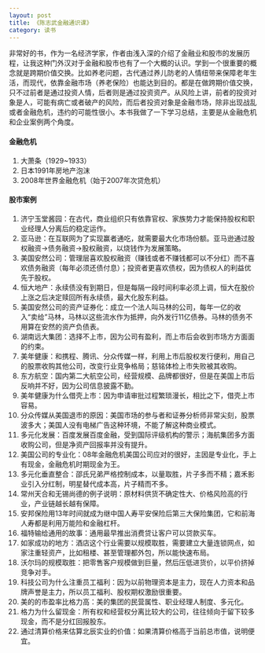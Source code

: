 ```yaml
---
layout: post
title: 《陈志武金融通识课》
category: 读书
---
```


非常好的书，作为一名经济学家，作者由浅入深的介绍了金融业和股市的发展历程，让我这种门外汉对于金融和股市也有了一个大概的认识。学到一个很重要的概念就是跨期价值交换。比如养老问题，古代通过养儿防老的人情纽带来保障老年生活，而现代，依靠金融市场（养老保险）也能达到目的。都是在做跨期价值交换，只不过前者是通过投资人情，后者则是通过投资资产。从风险上讲，前者的投资对象是人，可能有病亡或者破产的风险，而后者投资对象是金融市场，除非出现战乱或者金融危机，违约的可能性很小。本书我做了一下学习总结，主要是从金融危机和企业案例两个角度。

#### 金融危机
1. 大萧条（1929~1933）
1. 日本1991年房地产泡沫
1. 2008年世界金融危机（始于2007年次贷危机）

#### 股市案例
1. 济宁玉堂酱园：在古代，商业组织只有依靠官权、家族势力才能保持股权和职业经理人分离后的稳定运作。
1. 亚马逊：在互联网为了实现赢者通吃，就需要最大化市场份额。亚马逊通过股权融资->债务融资->股权融资，以烧钱作为发展策略。
1. 美国安然公司：管理层喜欢股权融资（赚钱或者不赚钱都可以不分红）而不喜欢债务融资（每年必须还债付息）；投资者更喜欢债权，因为债权人的利益优先于股权。
1. 恒大地产：永续债没有到期日，但是每隔一段时间利率必须上调，恒大在股价上涨之后决定赎回所有永续债，最大化股东利益。
1. 美国安然公司的资产证券化：成立一个法人叫马林的公司，每年一亿的收入“卖给”马林，马林以这些流水作为抵押，向外发行11亿债券。马林的债务不用算在安然的资产负债表。
1. 湖南远大集团：选择不上市，因为公司有盈利，而上市后会收到市场方方面面的约束。
1. 美年健康：和携程、腾讯、分众传媒一样，利用上市后股权发行便利，用自己的股票收购其他公司，改变行业竞争格局；慈铭体检上市失败被其收购。
1. 东方航空：国内第二大航空公司，经营规模、品牌都很好，但是在美国上市后反响并不好，因为公司信息披露不勤。
1. 美年健康为什么借壳上市：因为申请审批过程繁琐漫长，相比之下，借壳上市容易。
1. 分众传媒从美国退市的原因：美国市场的参与者和证券分析师非常尖刻，股票波多大；美国人没有电梯广告这种环境，不能了解这种商业模式。
1. 多元化发展：百度发展百度金融，受到国际评级机构的警示；海航集团多方面收购公司，但是净资产回报率并没有提升。
1. 美国公司的专业化：08年金融危机美国公司应对的很好，主因是专业化，手上有现金，金融危机时期现金为王。
1. 多元化垂直整合：邵氏兄弟严格控制成本，以量取胜，片子多而不精；嘉禾影业引入分红制，明星替代成本高，片子精而不多。
1. 常州天合和无锡尚德的例子说明：原材料供货不确定性大、价格风险高的行业，产业链越长越有保障。
1. 安邦保险用13年时间就成为继中国人寿平安保险后第三大保险集团，它和前海人寿都是利用万能险和金融杠杆。
1. 福特输给通用的故事：通用最早推出消费贷让客户可以贷款买车。
1. 如家成功的地方：酒店这个行业需要以规模取胜，需要建立大量连锁网点，如家注重轻资产，比如租楼、甚至管理都外包，所以能快速布局。
1. 沃尔玛的规模取胜：把零售客户规模做到巨量，然后压低进货价，以平价挤掉竞争对手。
1. 科技公司为什么注重员工福利：因为以前物理资本是主力，现在人力资本和品牌声誉是主力，所以员工福利、股权期权激励很重要。
1. 美的的市盈率比格力高：美的集团的民营属性、职业经理人制度、多元化。
1. 格力为什么留现金：所有权和经营权分离比较大的公司，往往倾向于留下较多现金，而不是分红回报股东。
1. 通过清算价格来估算北辰实业的价值：如果清算价格高于当前总市值，说明便宜。

























